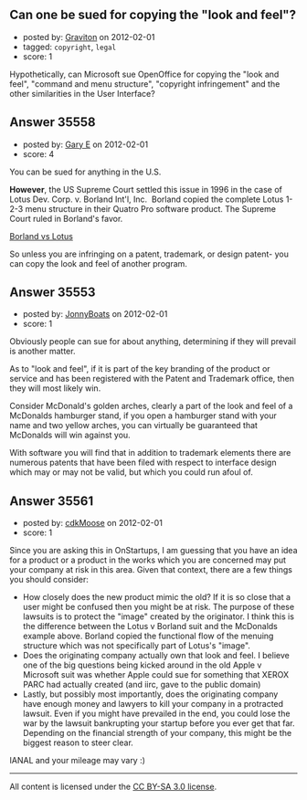 ## Can one be sued for copying the "look and feel"?

- posted by: [Graviton](https://stackexchange.com/users/-1/85-graviton) on 2012-02-01
- tagged: `copyright`, `legal`
- score: 1

Hypothetically, can Microsoft sue OpenOffice for copying the "look and feel", "command and menu structure", "copyright infringement" and the other similarities in the User Interface?


## Answer 35558

- posted by: [Gary E](https://stackexchange.com/users/-1/2587-gary-e) on 2012-02-01
- score: 4

<p>You can be sued for anything in the U.S.</p>

<p><strong>However</strong>, the US Supreme Court settled this issue in 1996 in the case of Lotus Dev. Corp. v. Borland Int'l, Inc. &nbsp;Borland copied the complete Lotus 1-2-3 menu structure in their Quatro Pro software product. The Supreme Court ruled in Borland's favor.</p>

<p><a href="http://en.wikipedia.org/wiki/Lotus_Dev._Corp._v._Borland_Int%27l,_Inc." rel="nofollow">Borland vs Lotus</a></p>

<p>So unless you are infringing on a patent, trademark, or design patent- you can copy the look and feel of another program.</p>



## Answer 35553

- posted by: [JonnyBoats](https://stackexchange.com/users/-1/3100-jonnyboats) on 2012-02-01
- score: 1

Obviously people can sue for about anything, determining if they will prevail is another matter.

As to "look and feel", if it is part of the key branding of the product or service and has been registered with the Patent and Trademark office, then they will most likely win.

Consider McDonald's golden arches, clearly a part of the look and feel of a McDonalds hamburger stand, if you open a hamburger stand with your name and two yellow arches, you can virtually be guaranteed that McDonalds will win against you.

With software you will find that in addition to trademark elements there are numerous patents that have been filed with respect to interface design which may or may not be valid, but which you could run afoul of.


## Answer 35561

- posted by: [cdkMoose](https://stackexchange.com/users/-1/12756-cdkmoose) on 2012-02-01
- score: 1

Since you are asking this in OnStartups, I am guessing that you have an idea for a product or a product in the works which you are concerned may put your company at risk in this area.  Given that context, there are a few things you should consider:

 - How closely does the new product mimic the old?  If it is so close that a user might be confused then you might be at risk.  The purpose of these lawsuits is to protect the "image" created by the originator.  I think this is the difference between the Lotus v Borland suit and the McDonalds example above.  Borland copied the functional flow of the menuing structure which was not specifically part of Lotus's "image".
 - Does the originating company actually own that look and feel.  I believe one of the big questions being kicked around in the old Apple v Microsoft suit was whether Apple could sue for something that XEROX PARC had actually created (and iirc, gave to the public domain)
 - Lastly, but possibly most importantly, does the originating company have enough money  and lawyers to kill your company in a protracted lawsuit.  Even if you might have prevailed in the end, you could lose the war by the lawsuit bankrupting your startup before you ever get that far.  Depending on the financial strength of your company, this might be the biggest reason to steer clear.

IANAL and your mileage may vary  :)



---

All content is licensed under the [CC BY-SA 3.0 license](https://creativecommons.org/licenses/by-sa/3.0/).

